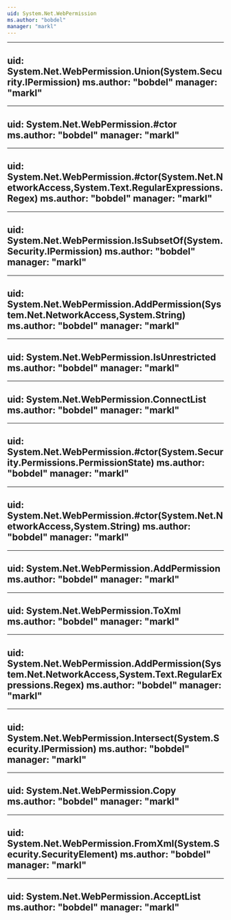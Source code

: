 ```yaml
---
uid: System.Net.WebPermission
ms.author: "bobdel"
manager: "markl"
---
```


---
uid: System.Net.WebPermission.Union(System.Security.IPermission)
ms.author: "bobdel"
manager: "markl"
---

---
uid: System.Net.WebPermission.#ctor
ms.author: "bobdel"
manager: "markl"
---

---
uid: System.Net.WebPermission.#ctor(System.Net.NetworkAccess,System.Text.RegularExpressions.Regex)
ms.author: "bobdel"
manager: "markl"
---

---
uid: System.Net.WebPermission.IsSubsetOf(System.Security.IPermission)
ms.author: "bobdel"
manager: "markl"
---

---
uid: System.Net.WebPermission.AddPermission(System.Net.NetworkAccess,System.String)
ms.author: "bobdel"
manager: "markl"
---

---
uid: System.Net.WebPermission.IsUnrestricted
ms.author: "bobdel"
manager: "markl"
---

---
uid: System.Net.WebPermission.ConnectList
ms.author: "bobdel"
manager: "markl"
---

---
uid: System.Net.WebPermission.#ctor(System.Security.Permissions.PermissionState)
ms.author: "bobdel"
manager: "markl"
---

---
uid: System.Net.WebPermission.#ctor(System.Net.NetworkAccess,System.String)
ms.author: "bobdel"
manager: "markl"
---

---
uid: System.Net.WebPermission.AddPermission
ms.author: "bobdel"
manager: "markl"
---

---
uid: System.Net.WebPermission.ToXml
ms.author: "bobdel"
manager: "markl"
---

---
uid: System.Net.WebPermission.AddPermission(System.Net.NetworkAccess,System.Text.RegularExpressions.Regex)
ms.author: "bobdel"
manager: "markl"
---

---
uid: System.Net.WebPermission.Intersect(System.Security.IPermission)
ms.author: "bobdel"
manager: "markl"
---

---
uid: System.Net.WebPermission.Copy
ms.author: "bobdel"
manager: "markl"
---

---
uid: System.Net.WebPermission.FromXml(System.Security.SecurityElement)
ms.author: "bobdel"
manager: "markl"
---

---
uid: System.Net.WebPermission.AcceptList
ms.author: "bobdel"
manager: "markl"
---
